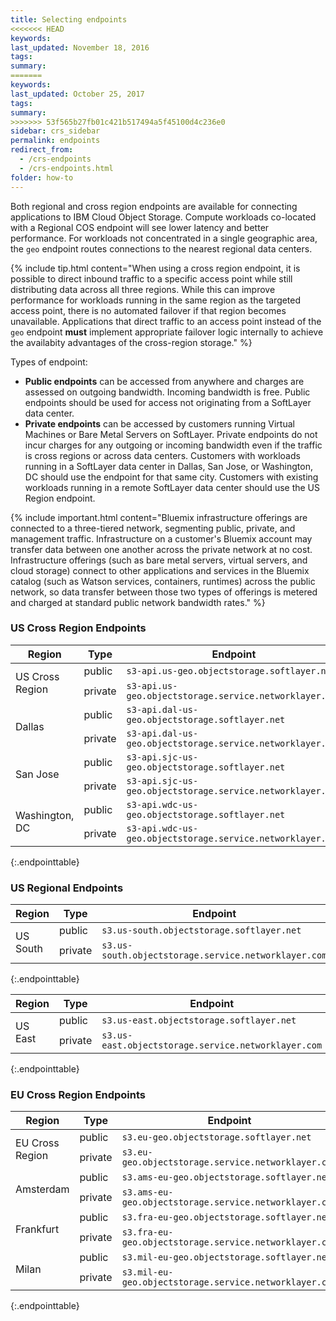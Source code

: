 ```yaml
---
title: Selecting endpoints
<<<<<<< HEAD
keywords:
last_updated: November 18, 2016
tags:
summary:
=======
keywords: 
last_updated: October 25, 2017
tags: 
summary: 
>>>>>>> 53f565b27fb01c421b517494a5f45100d4c236e0
sidebar: crs_sidebar
permalink: endpoints
redirect_from:
  - /crs-endpoints
  - /crs-endpoints.html
folder: how-to
---
```


Both regional and cross region endpoints are available for connecting applications to IBM Cloud Object Storage. Compute workloads co-located with a Regional COS endpoint will see lower latency and better performance. For workloads not concentrated in a single geographic area, the `geo` endpoint routes connections to the nearest regional data centers.

{% include tip.html content="When using a cross region endpoint, it is possible to direct inbound traffic to a specific access point while still distributing data across all three regions. While this can improve performance for workloads running in the same region as the targeted access point, there is no automated failover if that region becomes unavailable.  Applications that direct traffic to an access point instead of the `geo` endpoint **must** implement appropriate failover logic internally to achieve the availabity advantages of the cross-region storage." %}


Types of endpoint:

* **Public endpoints** can be accessed from anywhere and charges are assessed on outgoing bandwidth. Incoming bandwidth is free. Public endpoints should be used for access not originating from a SoftLayer data center.
* **Private endpoints** can be accessed by customers running Virtual Machines or Bare Metal Servers on SoftLayer. Private endpoints do not incur charges for any outgoing or incoming bandwidth even if the traffic is cross regions or across data centers. Customers with workloads running in a SoftLayer data center in Dallas, San Jose, or Washington, DC should use the endpoint for that same city. Customers with existing workloads running in a remote SoftLayer data center should use the US Region endpoint.

{% include important.html content="Bluemix infrastructure offerings are connected to a three-tiered network, segmenting public, private, and management traffic. Infrastructure on a customer's Bluemix account may transfer data between one another across the private network at no cost. Infrastructure offerings (such as bare metal servers, virtual servers, and cloud storage) connect to other applications and services in the Bluemix catalog (such as Watson services, containers, runtimes) across the public network, so data transfer between those two types of offerings is  metered and charged at standard public network bandwidth rates." %}

### US Cross Region Endpoints

<table>
  <thead>
    <tr>
      <th>Region</th>
      <th>Type</th>
      <th>Endpoint</th>
    </tr>
  </thead>
    <tr>
    <td rowspan="2">US Cross Region</td>
    <td>public</td>
    <td><code class="highlighter-rouge">s3-api.us-geo.objectstorage.softlayer.net</code></td>
  </tr>
  <tr>
    <td>private</td>
    <td><code class="highlighter-rouge">s3-api.us-geo.objectstorage.service.networklayer.com</code></td>
  </tr>
  <tr>
    <td rowspan="2">Dallas</td>
    <td>public</td>
    <td><code class="highlighter-rouge">s3-api.dal-us-geo.objectstorage.softlayer.net</code></td>
  </tr>
  <tr>
    <td>private</td>
    <td><code class="highlighter-rouge">s3-api.dal-us-geo.objectstorage.service.networklayer.com</code></td>
  </tr>
  <tr>
    <td rowspan="2">San Jose</td>
        <td>public</td>
    <td><code class="highlighter-rouge">s3-api.sjc-us-geo.objectstorage.softlayer.net</code></td>
  </tr>
  <tr>
    <td>private</td>
    <td><code class="highlighter-rouge">s3-api.sjc-us-geo.objectstorage.service.networklayer.com</code></td>
  </tr>
  <tr>
    <td rowspan="2">Washington, DC</td>
    <td>public</td>
    <td><code class="highlighter-rouge">s3-api.wdc-us-geo.objectstorage.softlayer.net</code></td>
  </tr>
  <tr>
    <td>private</td>
    <td><code class="highlighter-rouge">s3-api.wdc-us-geo.objectstorage.service.networklayer.com</code></td>
  </tr>
</table>
{:.endpointtable}


### US Regional Endpoints

<table>
  <thead>
    <tr>
      <th>Region</th>
      <th>Type</th>
      <th>Endpoint</th>
    </tr>
  </thead>
    <tr>
    <td rowspan="2">US South</td>
    <td>public</td>
    <td><code class="highlighter-rouge">s3.us-south.objectstorage.softlayer.net</code></td>
  </tr>
  <tr>
    <td>private</td>
    <td><code class="highlighter-rouge">s3.us-south.objectstorage.service.networklayer.com</code></td>
  </tr>
</table>
{:.endpointtable}

<table>
  <thead>
    <tr>
      <th>Region</th>
      <th>Type</th>
      <th>Endpoint</th>
    </tr>
  </thead>
    <tr>
    <td rowspan="2">US East</td>
    <td>public</td>
    <td><code class="highlighter-rouge">s3.us-east.objectstorage.softlayer.net</code></td>
  </tr>
  <tr>
    <td>private</td>
    <td><code class="highlighter-rouge">s3.us-east.objectstorage.service.networklayer.com</code></td>
  </tr>
</table>
{:.endpointtable}


### EU Cross Region Endpoints

<table>
  <thead>
    <tr>
      <th>Region</th>
      <th>Type</th>
      <th>Endpoint</th>
    </tr>
  </thead>
    <tr>
    <td rowspan="2">EU Cross Region</td>
    <td>public</td>
    <td><code class="highlighter-rouge">s3.eu-geo.objectstorage.softlayer.net</code></td>
  </tr>
  <tr>
    <td>private</td>
    <td><code class="highlighter-rouge">s3.eu-geo.objectstorage.service.networklayer.com</code></td>
  </tr>
  <tr>
    <td rowspan="2">Amsterdam</td>
    <td>public</td>
    <td><code class="highlighter-rouge">s3.ams-eu-geo.objectstorage.softlayer.net</code></td>
  </tr>
  <tr>
    <td>private</td>
    <td><code class="highlighter-rouge">s3.ams-eu-geo.objectstorage.service.networklayer.com</code></td>
  </tr>
  <tr>
    <td rowspan="2">Frankfurt</td>
        <td>public</td>
    <td><code class="highlighter-rouge">s3.fra-eu-geo.objectstorage.softlayer.net</code></td>
  </tr>
  <tr>
    <td>private</td>
    <td><code class="highlighter-rouge">s3.fra-eu-geo.objectstorage.service.networklayer.com</code></td>
  </tr>
  <tr>
    <td rowspan="2">Milan</td>
    <td>public</td>
    <td><code class="highlighter-rouge">s3.mil-eu-geo.objectstorage.softlayer.net</code></td>
  </tr>
  <tr>
    <td>private</td>
    <td><code class="highlighter-rouge">s3.mil-eu-geo.objectstorage.service.networklayer.com</code></td>
  </tr>
</table>
{:.endpointtable}

